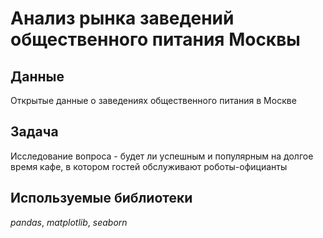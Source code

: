 #  Анализ рынка заведений общественного питания Москвы

## Данные

Открытые данные о заведениях общественного питания в Москве

## Задача

Исследование вопроса - будет ли успешным и популярным на долгое время кафе, в котором гостей обслуживают роботы-официанты  

## Используемые библиотеки
*pandas*, *matplotlib*, *seaborn*
